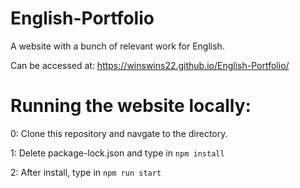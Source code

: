 # English-Portfolio
 A website with a bunch of relevant work for English.
 
 Can be accessed at: https://winswins22.github.io/English-Portfolio/

# Running the website locally:
 0: Clone this repository and navgate to the directory.
 
 1: Delete package-lock.json and type in ```npm install```
 
 2: After install, type in ```npm run start```
